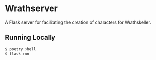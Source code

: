 # Wrathserver

A Flask server for facilitating the creation of characters for Wrathskeller.

## Running Locally

```bash
$ poetry shell
$ flask run
```
